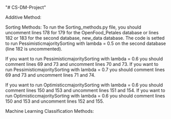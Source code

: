 "# CS-DM-Project" 

Additive Method:




Sorting Methods:
To run the Sorting_methods.py file, you should uncomment lines 178 for 179 for the OpenFood_Petales database or lines 182 or 183 for the second database, new_data database.
The code is setted to run PessimisticmajoritySorting with lambda = 0.5 on the second database (line 182 is uncommented).

If you want to run PessimisticmajoritySorting with lambda = 0.6 you should comment lines 69 and 73 and uncomment lines 70 and 73.
If you want to run PessimisticmajoritySorting with lambda = 0.7 you should comment lines 69 and 73 and uncomment lines 71 and 74.

If you want to run OptimisticcmajoritySorting with lambda = 0.6 you should comment lines 150 and 153 and uncomment lines 151 and 154.
If you want to run OptimisticcmajoritySorting with lambda = 0.6 you should comment lines 150 and 153 and uncomment lines 152 and 155.

Machine Learning Classification Methods:

